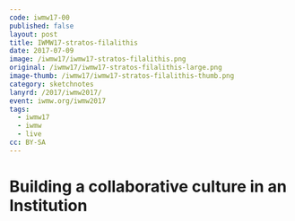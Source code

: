 ```yaml
---
code: iwmw17-00
published: false
layout: post
title: IWMW17-stratos-filalithis
date: 2017-07-09
image: /iwmw17/iwmw17-stratos-filalithis.png
original: /iwmw17/iwmw17-stratos-filalithis-large.png
image-thumb: /iwmw17/iwmw17-stratos-filalithis-thumb.png
category: sketchnotes
lanyrd: /2017/iwmw2017/
event: iwmw.org/iwmw2017
tags:
  - iwmw17
  - iwmw
  - live
cc: BY-SA
---
```


# Building a collaborative culture in an Institution
